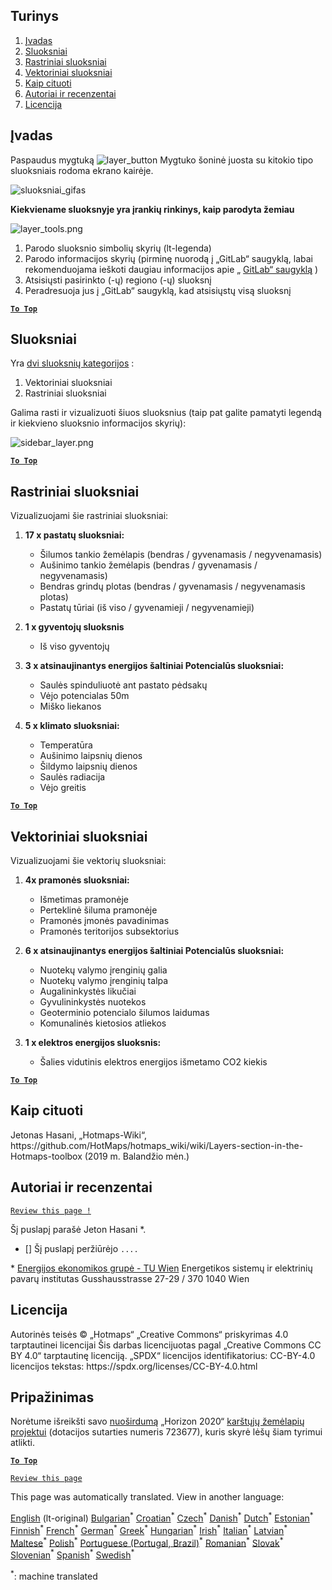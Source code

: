 <h2> Turinys </h2><ol><li> <a href="#Introduction">Įvadas</a> </li><li> <a href="#Layers">Sluoksniai</a> </li><li> <a href="#Raster-Layers">Rastriniai sluoksniai</a> </li><li> <a href="#Vector-Layers">Vektoriniai sluoksniai</a> </li><li> <a href="#How-to-cite">Kaip cituoti</a> </li><li> <a href="#Authors-and-reviewers">Autoriai ir recenzentai</a> </li><li> <a href="#License">Licencija</a> </li></ol><h2> Įvadas </h2><p> Paspaudus mygtuką <img alt="layer_button" src="https://github.com/HotMaps/hotmaps_wiki/blob/master/Images/general_tool_functionalities_and_structure/layers_button.PNG"/> Mygtuko šoninė juosta su kitokio tipo sluoksniais rodoma ekrano kairėje. </p><p><img alt="sluoksniai_gifas" src="https://github.com/HotMaps/hotmaps_wiki/blob/master/Images/general_tool_functionalities_and_structure/layers.gif"/></p><p> <strong>Kiekviename sluoksnyje yra įrankių rinkinys, kaip parodyta žemiau</strong> </p><p><img alt="layer_tools.png" src="https://github.com/HotMaps/hotmaps_wiki/blob/master/Images/general_tool_functionalities_and_structure/layers_tools.png"/></p><ol><li> Parodo sluoksnio simbolių skyrių (lt-legenda) </li><li> Parodo informacijos skyrių (pirminę nuorodą į „GitLab“ saugyklą, labai rekomenduojama ieškoti daugiau informacijos apie „ <a href="https://gitlab.com/hotmaps">GitLab“ saugyklą</a> ) </li><li> Atsisiųsti pasirinkto (-ų) regiono (-ų) sluoksnį </li><li> Peradresuoja jus į „GitLab“ saugyklą, kad atsisiųstų visą sluoksnį </li></ol><p><ins> <code><strong><a href="#table-of-contents">To Top</a></strong></code> </ins> </p><h2> Sluoksniai </h2><p> Yra <a href="https://www.gislounge.com/geodatabases-explored-vector-and-raster-data">dvi sluoksnių kategorijos</a> : </p><ol><li> Vektoriniai sluoksniai </li><li> Rastriniai sluoksniai </li></ol><p> Galima rasti ir vizualizuoti šiuos sluoksnius (taip pat galite pamatyti legendą ir kiekvieno sluoksnio informacijos skyrių): </p><p><img alt="sidebar_layer.png" src="https://github.com/HotMaps/hotmaps_wiki/blob/master/Images/general_tool_functionalities_and_structure/all_layers.png"/></p><p><ins> <code><strong><a href="#table-of-contents">To Top</a></strong></code> </ins> </p><h2> Rastriniai sluoksniai </h2><p> Vizualizuojami šie rastriniai sluoksniai: </p><ol><li><p> <strong>17 x pastatų sluoksniai:</strong> </p><ul><li> Šilumos tankio žemėlapis (bendras / gyvenamasis / negyvenamasis) </li><li> Aušinimo tankio žemėlapis (bendras / gyvenamasis / negyvenamasis) </li><li> Bendras grindų plotas (bendras / gyvenamasis / negyvenamasis plotas) </li><li> Pastatų tūriai (iš viso / gyvenamieji / negyvenamieji) </li></ul></li><li><p> <strong>1 x gyventojų sluoksnis</strong> </p><ul><li> Iš viso gyventojų </li></ul></li><li><p> <strong>3 x atsinaujinantys energijos šaltiniai Potencialūs sluoksniai:</strong> </p><ul><li> Saulės spinduliuotė ant pastato pėdsakų </li><li> Vėjo potencialas 50m </li><li> Miško liekanos </li></ul></li><li><p> <strong>5 x klimato sluoksniai:</strong> </p><ul><li> Temperatūra </li><li> Aušinimo laipsnių dienos </li><li> Šildymo laipsnių dienos </li><li> Saulės radiacija </li><li> Vėjo greitis </li></ul></li></ol><p><ins> <code><strong><a href="#table-of-contents">To Top</a></strong></code> </ins> </p><h2> Vektoriniai sluoksniai </h2><p> Vizualizuojami šie vektorių sluoksniai: </p><ol><li><p> <strong>4x pramonės sluoksniai:</strong> </p><ul><li> Išmetimas pramonėje </li><li> Perteklinė šiluma pramonėje </li><li> Pramonės įmonės pavadinimas </li><li> Pramonės teritorijos subsektorius </li></ul></li><li><p> <strong>6 x atsinaujinantys energijos šaltiniai Potencialūs sluoksniai:</strong> </p><ul><li> Nuotekų valymo įrenginių galia </li><li> Nuotekų valymo įrenginių talpa </li><li> Augalininkystės likučiai </li><li> Gyvulininkystės nuotekos </li><li> Geoterminio potencialo šilumos laidumas </li><li> Komunalinės kietosios atliekos </li></ul></li><li><p> <strong>1 x elektros energijos sluoksnis:</strong> </p><ul><li> Šalies vidutinis elektros energijos išmetamo CO2 kiekis </li></ul></li></ol><p><ins> <code><strong><a href="#table-of-contents">To Top</a></strong></code> </ins> </p><h2> Kaip cituoti </h2><p> Jetonas Hasani, „Hotmaps-Wiki“, https://github.com/HotMaps/hotmaps_wiki/wiki/Layers-section-in-the-Hotmaps-toolbox (2019 m. Balandžio mėn.) </p><h2> Autoriai ir recenzentai </h2><p> <code><a href="https://github.com/HotMaps/hotmaps_wiki/wiki/Layer-Section/_edit">Review this page !</a></code> </p> <p> Šį puslapį parašė Jeton Hasani *. </p><ul><li> [] Šį puslapį peržiūrėjo <code>....</code> </li></ul><p> * <a href="https://eeg.tuwien.ac.at/">Energijos ekonomikos grupė - TU Wien</a> Energetikos sistemų ir elektrinių pavarų institutas Gusshausstrasse 27-29 / 370 1040 Wien </p><h2> Licencija </h2><p> Autorinės teisės © „Hotmaps“ „Creative Commons“ priskyrimas 4.0 tarptautinei licencijai Šis darbas licencijuotas pagal „Creative Commons CC BY 4.0“ tarptautinę licenciją. „SPDX“ licencijos identifikatorius: CC-BY-4.0 licencijos tekstas: https://spdx.org/licenses/CC-BY-4.0.html </p><h2> Pripažinimas </h2><p> Norėtume išreikšti savo <a href="https://www.hotmaps-project.eu">nuoširdumą</a> „Horizon 2020“ <a href="https://www.hotmaps-project.eu">karštųjų žemėlapių projektui</a> (dotacijos sutarties numeris 723677), kuris skyrė lėšų šiam tyrimui atlikti. </p><p><ins> <code><strong><a href="#table-of-contents">To Top</a></strong></code> </ins> </p><p> <code><a href="https://github.com/HotMaps/hotmaps_wiki/wiki/Layer-Section/_edit">Review this page</a></code> </p>

This page was automatically translated. View in another language:

[English](../en/Layers-section-in-the-Hotmaps-toolbox.md) (lt-original) [Bulgarian](../bg/Layers-section-in-the-Hotmaps-toolbox.md)<sup>\*</sup> [Croatian](../hr/Layers-section-in-the-Hotmaps-toolbox.md)<sup>\*</sup> [Czech](../cs/Layers-section-in-the-Hotmaps-toolbox.md)<sup>\*</sup> [Danish](../da/Layers-section-in-the-Hotmaps-toolbox.md)<sup>\*</sup> [Dutch](../nl/Layers-section-in-the-Hotmaps-toolbox.md)<sup>\*</sup> [Estonian](../et/Layers-section-in-the-Hotmaps-toolbox.md)<sup>\*</sup> [Finnish](../fi/Layers-section-in-the-Hotmaps-toolbox.md)<sup>\*</sup> [French](../fr/Layers-section-in-the-Hotmaps-toolbox.md)<sup>\*</sup> [German](../de/Layers-section-in-the-Hotmaps-toolbox.md)<sup>\*</sup> [Greek](../el/Layers-section-in-the-Hotmaps-toolbox.md)<sup>\*</sup> [Hungarian](../hu/Layers-section-in-the-Hotmaps-toolbox.md)<sup>\*</sup> [Irish](../ga/Layers-section-in-the-Hotmaps-toolbox.md)<sup>\*</sup> [Italian](../it/Layers-section-in-the-Hotmaps-toolbox.md)<sup>\*</sup> [Latvian](../lv/Layers-section-in-the-Hotmaps-toolbox.md)<sup>\*</sup>  [Maltese](../mt/Layers-section-in-the-Hotmaps-toolbox.md)<sup>\*</sup> [Polish](../pl/Layers-section-in-the-Hotmaps-toolbox.md)<sup>\*</sup> [Portuguese (Portugal, Brazil)](../pt/Layers-section-in-the-Hotmaps-toolbox.md)<sup>\*</sup> [Romanian](../ro/Layers-section-in-the-Hotmaps-toolbox.md)<sup>\*</sup> [Slovak](../sk/Layers-section-in-the-Hotmaps-toolbox.md)<sup>\*</sup> [Slovenian](../sl/Layers-section-in-the-Hotmaps-toolbox.md)<sup>\*</sup> [Spanish](../es/Layers-section-in-the-Hotmaps-toolbox.md)<sup>\*</sup> [Swedish](../sv/Layers-section-in-the-Hotmaps-toolbox.md)<sup>\*</sup> 

<sup>\*</sup>: machine translated
